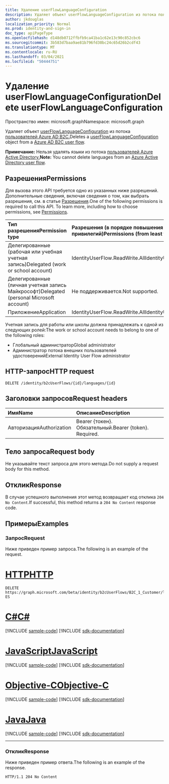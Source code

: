 ```yaml
---
title: Удаление userFlowLanguageConfiguration
description: Удаляет объект userFlowLanguageConfiguration из потока пользователей B2C.
author: jkdouglas
localization_priority: Normal
ms.prod: identity-and-sign-in
doc_type: apiPageType
ms.openlocfilehash: d148db0712ffbfb9ca41ba1c62e13c90c852cbc6
ms.sourcegitcommit: 3b583d7baa9ae81b796fd30bc24c65d26b2cdf43
ms.translationtype: MT
ms.contentlocale: ru-RU
ms.lasthandoff: 03/04/2021
ms.locfileid: "50444751"
---
```

# <a name="delete-userflowlanguageconfiguration"></a><span data-ttu-id="ccac6-103">Удаление userFlowLanguageConfiguration</span><span class="sxs-lookup"><span data-stu-id="ccac6-103">Delete userFlowLanguageConfiguration</span></span>

<span data-ttu-id="ccac6-104">Пространство имен: microsoft.graph</span><span class="sxs-lookup"><span data-stu-id="ccac6-104">Namespace: microsoft.graph</span></span>

<span data-ttu-id="ccac6-105">Удаляет объект [userFlowLanguageConfiguration](../resources/userflowlanguageconfiguration.md) из потока [пользователей Azure AD B2C.](../resources/b2cidentityuserflow.md)</span><span class="sxs-lookup"><span data-stu-id="ccac6-105">Deletes a [userFlowLanguageConfiguration](../resources/userflowlanguageconfiguration.md) object from a [Azure AD B2C user flow](../resources/b2cidentityuserflow.md).</span></span>

<span data-ttu-id="ccac6-106">**Примечание:** Нельзя удалять языки из потока [пользователей Azure Active Directory.](../resources/b2xidentityuserflow.md)</span><span class="sxs-lookup"><span data-stu-id="ccac6-106">**Note:** You cannot delete languages from an [Azure Active Directory user flow](../resources/b2xidentityuserflow.md).</span></span>

## <a name="permissions"></a><span data-ttu-id="ccac6-107">Разрешения</span><span class="sxs-lookup"><span data-stu-id="ccac6-107">Permissions</span></span>

<span data-ttu-id="ccac6-p101">Для вызова этого API требуется одно из указанных ниже разрешений. Дополнительные сведения, включая сведения о том, как выбрать разрешения, см. в статье [Разрешения](/graph/permissions-reference).</span><span class="sxs-lookup"><span data-stu-id="ccac6-p101">One of the following permissions is required to call this API. To learn more, including how to choose permissions, see [Permissions](/graph/permissions-reference).</span></span>

|<span data-ttu-id="ccac6-110">Тип разрешения</span><span class="sxs-lookup"><span data-stu-id="ccac6-110">Permission type</span></span>      | <span data-ttu-id="ccac6-111">Разрешения (в порядке повышения привилегий)</span><span class="sxs-lookup"><span data-stu-id="ccac6-111">Permissions (from least to most privileged)</span></span>              |
|:--------------------|:---------------------------------------------------------|
|<span data-ttu-id="ccac6-112">Делегированные (рабочая или учебная учетная запись)</span><span class="sxs-lookup"><span data-stu-id="ccac6-112">Delegated (work or school account)</span></span>|<span data-ttu-id="ccac6-113">IdentityUserFlow.ReadWrite.All</span><span class="sxs-lookup"><span data-stu-id="ccac6-113">IdentityUserFlow.ReadWrite.All</span></span>|
|<span data-ttu-id="ccac6-114">Делегированные (личная учетная запись Майкрософт)</span><span class="sxs-lookup"><span data-stu-id="ccac6-114">Delegated (personal Microsoft account)</span></span>| <span data-ttu-id="ccac6-115">Не поддерживается.</span><span class="sxs-lookup"><span data-stu-id="ccac6-115">Not supported.</span></span>|
|<span data-ttu-id="ccac6-116">Приложение</span><span class="sxs-lookup"><span data-stu-id="ccac6-116">Application</span></span>|<span data-ttu-id="ccac6-117">IdentityUserFlow.ReadWrite.All</span><span class="sxs-lookup"><span data-stu-id="ccac6-117">IdentityUserFlow.ReadWrite.All</span></span>|

<span data-ttu-id="ccac6-118">Учетная запись для работы или школы должна принадлежать к одной из следующих ролей:</span><span class="sxs-lookup"><span data-stu-id="ccac6-118">The work or school account needs to belong to one of the following roles:</span></span>

* <span data-ttu-id="ccac6-119">Глобальный администратор</span><span class="sxs-lookup"><span data-stu-id="ccac6-119">Global administrator</span></span>
* <span data-ttu-id="ccac6-120">Администратор потока внешних пользователей удостоверений</span><span class="sxs-lookup"><span data-stu-id="ccac6-120">External Identity User Flow administrator</span></span>

## <a name="http-request"></a><span data-ttu-id="ccac6-121">HTTP-запрос</span><span class="sxs-lookup"><span data-stu-id="ccac6-121">HTTP request</span></span>

<!-- {
  "blockType": "ignored"
}
-->

``` http
DELETE /identity/b2cUserFlows/{id}/languages/{id}
```

## <a name="request-headers"></a><span data-ttu-id="ccac6-122">Заголовки запросов</span><span class="sxs-lookup"><span data-stu-id="ccac6-122">Request headers</span></span>

|<span data-ttu-id="ccac6-123">Имя</span><span class="sxs-lookup"><span data-stu-id="ccac6-123">Name</span></span>|<span data-ttu-id="ccac6-124">Описание</span><span class="sxs-lookup"><span data-stu-id="ccac6-124">Description</span></span>|
|:---|:---|
|<span data-ttu-id="ccac6-125">Авторизация</span><span class="sxs-lookup"><span data-stu-id="ccac6-125">Authorization</span></span>|<span data-ttu-id="ccac6-p102">Bearer {токен}. Обязательный.</span><span class="sxs-lookup"><span data-stu-id="ccac6-p102">Bearer {token}. Required.</span></span>|

## <a name="request-body"></a><span data-ttu-id="ccac6-128">Тело запроса</span><span class="sxs-lookup"><span data-stu-id="ccac6-128">Request body</span></span>

<span data-ttu-id="ccac6-129">Не указывайте текст запроса для этого метода.</span><span class="sxs-lookup"><span data-stu-id="ccac6-129">Do not supply a request body for this method.</span></span>

## <a name="response"></a><span data-ttu-id="ccac6-130">Отклик</span><span class="sxs-lookup"><span data-stu-id="ccac6-130">Response</span></span>

<span data-ttu-id="ccac6-131">В случае успешного выполнения этот метод возвращает код отклика `204 No Content`.</span><span class="sxs-lookup"><span data-stu-id="ccac6-131">If successful, this method returns a `204 No Content` response code.</span></span>

## <a name="examples"></a><span data-ttu-id="ccac6-132">Примеры</span><span class="sxs-lookup"><span data-stu-id="ccac6-132">Examples</span></span>

### <a name="request"></a><span data-ttu-id="ccac6-133">Запрос</span><span class="sxs-lookup"><span data-stu-id="ccac6-133">Request</span></span>

<span data-ttu-id="ccac6-134">Ниже приведен пример запроса.</span><span class="sxs-lookup"><span data-stu-id="ccac6-134">The following is an example of the request.</span></span>


# <a name="http"></a>[<span data-ttu-id="ccac6-135">HTTP</span><span class="sxs-lookup"><span data-stu-id="ccac6-135">HTTP</span></span>](#tab/http)
<!-- {
  "blockType": "request",
  "name": "delete_userflowlanguageconfiguration"
}
-->

``` http
DELETE https://graph.microsoft.com/beta/identity/b2cUserFlows/B2C_1_Customer/languages/es-ES
```
# <a name="c"></a>[<span data-ttu-id="ccac6-136">C#</span><span class="sxs-lookup"><span data-stu-id="ccac6-136">C#</span></span>](#tab/csharp)
[!INCLUDE [sample-code](../includes/snippets/csharp/delete-userflowlanguageconfiguration-csharp-snippets.md)]
[!INCLUDE [sdk-documentation](../includes/snippets/snippets-sdk-documentation-link.md)]

# <a name="javascript"></a>[<span data-ttu-id="ccac6-137">JavaScript</span><span class="sxs-lookup"><span data-stu-id="ccac6-137">JavaScript</span></span>](#tab/javascript)
[!INCLUDE [sample-code](../includes/snippets/javascript/delete-userflowlanguageconfiguration-javascript-snippets.md)]
[!INCLUDE [sdk-documentation](../includes/snippets/snippets-sdk-documentation-link.md)]

# <a name="objective-c"></a>[<span data-ttu-id="ccac6-138">Objective-C</span><span class="sxs-lookup"><span data-stu-id="ccac6-138">Objective-C</span></span>](#tab/objc)
[!INCLUDE [sample-code](../includes/snippets/objc/delete-userflowlanguageconfiguration-objc-snippets.md)]
[!INCLUDE [sdk-documentation](../includes/snippets/snippets-sdk-documentation-link.md)]

# <a name="java"></a>[<span data-ttu-id="ccac6-139">Java</span><span class="sxs-lookup"><span data-stu-id="ccac6-139">Java</span></span>](#tab/java)
[!INCLUDE [sample-code](../includes/snippets/java/delete-userflowlanguageconfiguration-java-snippets.md)]
[!INCLUDE [sdk-documentation](../includes/snippets/snippets-sdk-documentation-link.md)]

---


### <a name="response"></a><span data-ttu-id="ccac6-140">Отклик</span><span class="sxs-lookup"><span data-stu-id="ccac6-140">Response</span></span>

<span data-ttu-id="ccac6-141">Ниже приведен пример ответа.</span><span class="sxs-lookup"><span data-stu-id="ccac6-141">The following is an example of the response.</span></span>

<!-- {
  "blockType": "response",
  "truncated": true
}
-->

``` http
HTTP/1.1 204 No Content
```
